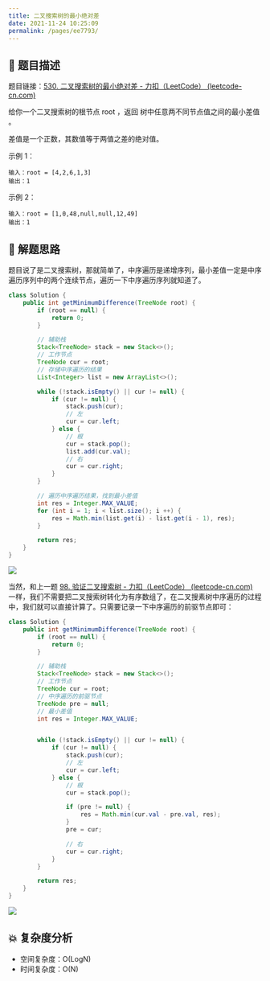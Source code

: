 ```yaml
---
title: 二叉搜索树的最小绝对差
date: 2021-11-24 10:25:09
permalink: /pages/ee7793/
---
```


## 📃 题目描述

题目链接：[530. 二叉搜索树的最小绝对差 - 力扣（LeetCode） (leetcode-cn.com)](https://leetcode-cn.com/problems/minimum-absolute-difference-in-bst/)

给你一个二叉搜索树的根节点 root ，返回 树中任意两不同节点值之间的最小差值 。

差值是一个正数，其数值等于两值之差的绝对值。

示例 1：

```
输入：root = [4,2,6,1,3]
输出：1
```


示例 2：

```
输入：root = [1,0,48,null,null,12,49]
输出：1
```

## 🔔 解题思路

题目说了是二叉搜索树，那就简单了，中序遍历是递增序列，最小差值一定是中序遍历序列中的两个连续节点，遍历一下中序遍历序列就知道了。


```java
class Solution {
    public int getMinimumDifference(TreeNode root) {
        if (root == null) {
            return 0;
        }

        // 辅助栈
        Stack<TreeNode> stack = new Stack<>();
        // 工作节点
        TreeNode cur = root;
        // 存储中序遍历的结果
        List<Integer> list = new ArrayList<>();

        while (!stack.isEmpty() || cur != null) {
            if (cur != null) {
                stack.push(cur);
                // 左
                cur = cur.left;
            } else {
                // 根
                cur = stack.pop();
                list.add(cur.val);
                // 右
                cur = cur.right;
            }
        }

        // 遍历中序遍历结果，找到最小差值
        int res = Integer.MAX_VALUE;
        for (int i = 1; i < list.size(); i ++) {
            res = Math.min(list.get(i) - list.get(i - 1), res);
        }

        return res;
    }
}
```

![](https://gitee.com/veal98/images/raw/master/img/20211124104911.png)

当然，和上一题 [98. 验证二叉搜索树 - 力扣（LeetCode） (leetcode-cn.com)](https://leetcode-cn.com/problems/validate-binary-search-tree/) 一样，我们不需要把二叉搜索树转化为有序数组了，在二叉搜素树中序遍历的过程中，我们就可以直接计算了。只需要记录一下中序遍历的前驱节点即可：

```java
class Solution {
    public int getMinimumDifference(TreeNode root) {
        if (root == null) {
            return 0;
        }

        // 辅助栈
        Stack<TreeNode> stack = new Stack<>();
        // 工作节点
        TreeNode cur = root;
        // 中序遍历的前驱节点
        TreeNode pre = null;
        // 最小差值
        int res = Integer.MAX_VALUE;


        while (!stack.isEmpty() || cur != null) {
            if (cur != null) {
                stack.push(cur);
                // 左
                cur = cur.left;
            } else {
                // 根
                cur = stack.pop();

                if (pre != null) {
                    res = Math.min(cur.val - pre.val, res);
                }
                pre = cur;

                // 右
                cur = cur.right;
            }
        }

        return res;
    }
}
```

![](https://gitee.com/veal98/images/raw/master/img/20211124105552.png)

## 💥 复杂度分析

- 空间复杂度：O(LogN)
- 时间复杂度：O(N)

